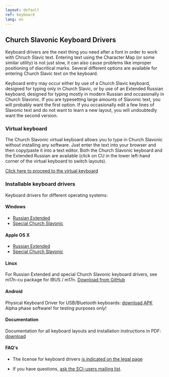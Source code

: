 ```yaml
---
layout: default
ref: keyboard
lang: en
---
```


## Church Slavonic Keyboard Drivers

Keyboard drivers are the next thing you need after a font in order to work with Chruch Slavic text. 
Entering text using the Character Map (or some similar utility) is not just slow, it can also cause problems like 
improper positioning of diacritical marks. Several different options are available for entering Church Slavic text on 
the keyboard. 

Keyboard entry may occur either by use of a Church Slavic keyboard, designed for typing only in Church Slavic, or by use 
of an Extended Russian keyboard, designed for typing mostly in modern Russian and occasionally in Church Slavonic. 
If you are typesetting large amounts of Slavonic text, you will probably want the first option. If you occasionally 
edit a few lines of Slavonic text and do not want to learn a new layout, you will undoubtedly want the second version.

### Virtual keyboard

The Church Slavonic virtual keyboard allows you to type in Church Slavonic without installing any software. Just enter 
the text into your browser and then copy/paste it into a text editor. Both the Church Slavonic keyboard and the 
Extended Russian are available (click on CU in the lower left-hand corner of the virtual keyboard to switch layouts).

[Click here to proceed to the virtual keyboard](http://www.ponomar.net/cu_vkeyb.html)

### Installable keyboard drivers

Keyboard drivers for different operating systems:

#### Windows

* [Russian Extended](http://www.ponomar.net/files/ru-ext.zip)
* [Special Church Slavonic](http://www.ponomar.net/files/cu-kbd.zip)

#### Apple OS X

* [Russian Extended](http://www.ponomar.net/files/ru-ext_mac.zip)
* [Special Church Slavonic](http://www.ponomar.net/files/cukeyb_mac1.zip)

#### Linux

For Russian Extended and special Church Slavonic keyboard drivers,
see m17n-cu package for IBUS / m17n. [Download from GitHub](https://github.com/typiconman/m17n-cu/releases)

#### Android

Physical Keyboard Driver for USB/Bluetooth keyboards:
[download APK](http://www.ponomar.net/files/cu-android.apk)
Alpha phase software! for testing purposes only!

#### Documentation

Documentation for all keyboard layouts and installation instructions in PDF: [download](http://www.ponomar.net/files/docen.pdf)

#### FAQ's

* The license for keyboard drivers [is indicated on the legal page](legal.html)

* If you have questions, [ask the SCI-users mailing list](support.html).

